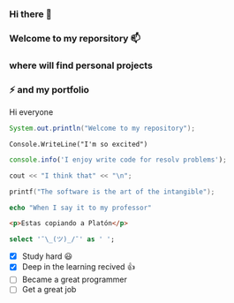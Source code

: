### Hi there 👋
### Welcome to my reporsitory 📫
### where will find personal projects
### ⚡ and my portfolio 

Hi everyone

```Java
System.out.println("Welcome to my repository");
```
```VB
Console.WriteLine("I'm so excited")
````
``` JavaScript
console.info('I enjoy write code for resolv problems');
```
```C++
cout << "I think that" << "\n"; 
```
```C
printf("The software is the art of the intangible");
```
```PHP
echo "When I say it to my professor"
```
```HTML
<p>Estas copiando a Platón</p>
```
```SQL
select '¯\_(ツ)_/¯' as ' ';
```

<!--
**MasterOf-None/MasterOf-None** is a ✨ _special_ ✨ repository because its `README.md` (this file) appears on your GitHub profile.

Here are some ideas to get you started:

- 🔭 I’m currently working on ...
- 🌱 I’m currently learning ...
- 👯 I’m looking to collaborate on ...
- 🤔 I’m looking for help with ...
- 💬 Ask me about ...
- 📫 How to reach me: ...
- 😄 Pronouns: ...
- ⚡ Fun fact: ...
-->

* [x] Study hard :smiley:
* [x] Deep in the learning recived :+1:
* [ ] Became a great programmer
* [ ] Get a great job
